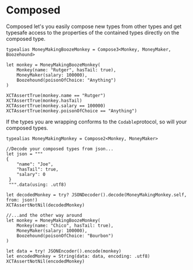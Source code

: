 # Composed

Composed let's you easily compose new types from other types and get typesafe access to the properties of the contained types directly on the composed type.

```
typealias MoneyMakingBoozeMonkey = Compose3<Monkey, MoneyMaker, Boozehound>

let monkey = MoneyMakingBoozeMonkey(
    Monkey(name: "Rutger", hasTail: true),
    MoneyMaker(salary: 100000),
    Boozehound(poisonOfChoice: "Anything")
)
        
XCTAssertTrue(monkey.name == "Rutger")
XCTAssertTrue(monkey.hasTail)
XCTAssertTrue(monkey.salary == 100000)
XCTAssertTrue(monkey.poisonOfChoice == "Anything")        
```

If the types you are wrapping conforms to the ```Codable```protocol, so will your composed types.

```
typealias MoneyMakingMonkey = Compose2<Monkey, MoneyMaker>

//Decode your composed types from json...
let json = """
{
    "name": "Joe",
    "hasTail": true,
    "salary": 0
 }
 """.data(using: .utf8)

let decodedMonkey = try? JSONDecoder().decode(MoneyMakingMonkey.self, from: json!)
XCTAssertNotNil(decodedMonkey)

//...and the other way around
let monkey = MoneyMakingBoozeMonkey(
    Monkey(name: "Chico", hasTail: true),
    MoneyMaker(salary: 100000),
    Boozehound(poisonOfChoice: "Bourbon")
)
        
let data = try! JSONEncoder().encode(monkey)
let encodedMonkey = String(data: data, encoding: .utf8)
XCTAssertNotNil(encodedMonkey)

```

